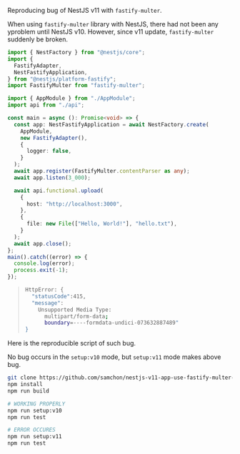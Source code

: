 Reproducing bug of NestJS v11 with `fastify-multer`.

When using `fastify-multer` library with NestJS, there had not been any yproblem until NestJS v10. However, since v11 update, `fastify-multer` suddenly be broken.

```typescript
import { NestFactory } from "@nestjs/core";
import {
  FastifyAdapter,
  NestFastifyApplication,
} from "@nestjs/platform-fastify";
import FastifyMulter from "fastify-multer";

import { AppModule } from "./AppModule";
import api from "./api";

const main = async (): Promise<void> => {
  const app: NestFastifyApplication = await NestFactory.create(
    AppModule,
    new FastifyAdapter(),
    {
      logger: false,
    }
  );
  await app.register(FastifyMulter.contentParser as any);
  await app.listen(3_000);

  await api.functional.upload(
    {
      host: "http://localhost:3000",
    },
    {
      file: new File(["Hello, World!"], "hello.txt"),
    }
  );
  await app.close();
};
main().catch((error) => {
  console.log(error);
  process.exit(-1);
});
```

> ```bash
> HttpError: {
>   "statusCode":415,
>   "message":
>     Unsupported Media Type: 
>       multipart/form-data;
>       boundary=----formdata-undici-073632887489"
> }
> ```

Here is the reproducible script of such bug.

No bug occurs in the `setup:v10` mode, but `setup:v11` mode makes above bug.

```bash
git clone https://github.com/samchon/nestjs-v11-app-use-fastify-multer-bug
npm install
npm run build

# WORKING PROPERLY
npm run setup:v10
npm run test

# ERROR OCCURES
npm run setup:v11
npm run test
```